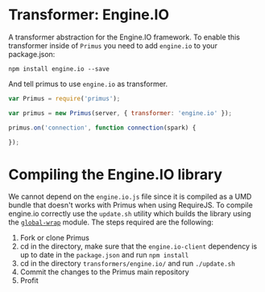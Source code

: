 # Transformer: Engine.IO

A transformer abstraction for the Engine.IO framework. To enable this
transformer inside of `Primus` you need to add `engine.io` to your package.json:

```
npm install engine.io --save
```

And tell primus to use `engine.io` as transformer.

```js
var Primus = require('primus');

var primus = new Primus(server, { transformer: 'engine.io' });

primus.on('connection', function connection(spark) {

});
```

# Compiling the Engine.IO library

We cannot depend on the `engine.io.js` file since it is compiled as a UMD
bundle that doesn't works with Primus when using RequireJS. To compile
engine.io correctly use the `update.sh` utility which builds the library using
the [`global-wrap`](https://github.com/domenic/global-wrap) module.
The steps required are the following:

1. Fork or clone Primus
2. cd in the directory, make sure that the `engine.io-client` dependency is up
  to date in the `package.json` and run `npm install`
3. cd in the directory `transformers/engine.io/` and run `./update.sh`
4. Commit the changes to the Primus main repository
5. Profit
